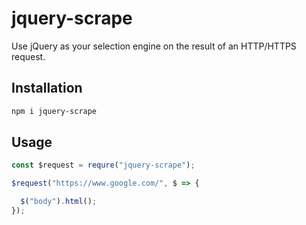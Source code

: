 # jquery-scrape
Use jQuery as your selection engine on the result of an HTTP/HTTPS request.

## Installation
```bash
npm i jquery-scrape
```

## Usage
```js
const $request = requre("jquery-scrape");

$request("https://www.google.com/", $ => {

  $("body").html();
});
```